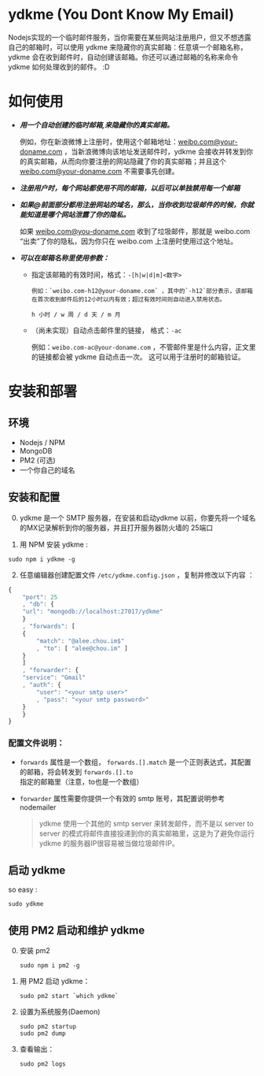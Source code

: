 ydkme (You Dont Know My Email)
==================


Nodejs实现的一个临时邮件服务，当你需要在某些网站注册用户，但又不想透露自己的邮箱时，可以使用 ydkme 来隐藏你的真实邮箱：任意填一个邮箱名称，ydkme 会在收到邮件时，自动创建该邮箱。你还可以通过邮箱的名称来命令 ydkme 如何处理收到的邮件。 :D



# 如何使用

* ___用一个自动创建的临时邮箱,来隐藏你的真实邮箱。___

  例如，你在新浪微博上注册时，使用这个邮箱地址：weibo.com@your-doname.com ，当新浪微博向该地址发送邮件时，ydkme 会接收并转发到你的真实邮箱，从而向你要注册的网站隐藏了你的真实邮箱；并且这个 weibo.com@your-doname.com 不需要事先创建。

* ___注册用户时，每个网站都使用不同的邮箱，以后可以单独禁用每一个邮箱___

* ___如果@前面部分都用注册网站的域名，那么，当你收到垃圾邮件的时候，你就能知道是哪个网站泄露了你的隐私。___

  如果 weibo.com@you-doname.com 收到了垃圾邮件，那就是 weibo.com “出卖”了你的隐私，因为你只在 weibo.com 上注册时使用过这个地址。

* ___可以在邮箱名称里使用参数：___
  
  * 指定该邮箱的有效时间，格式：`-[h|w|d|m]<数字>`

		例如：`weibo.com-h12@your-doname.com` ，其中的`-h12`部分表示，该邮箱在首次收到邮件后的12小时以内有效；超过有效时间则自动进入禁用状态。
   
		h 小时 / w 周 / d 天 / m 月

   * （尚未实现）自动点击邮件里的链接， 格式：`-ac`

		例如：`weibo.com-ac@your-doname.com` ，不管邮件里是什么内容，正文里的链接都会被 ydkme 自动点击一次。 这可以用于注册时的邮箱验证。
   


# 安装和部署

## 环境

* Nodejs / NPM
* MongoDB
* PM2 (可选)
* 一个你自己的域名


## 安装和配置

0. ydkme 是一个 SMTP 服务器，在安装和启动ydkme 以前，你要先将一个域名的MX记录解析到你的服务器，并且打开服务器防火墙的 25端口


1. 用 NPM 安装 ydkme :

```
sudo npm i ydkme -g
```

2. 任意编辑器创建配置文件 `/etc/ydkme.config.json` ，复制并修改以下内容 ：

```javascript
{
    "port": 25
    , "db": {
	"url": "mongodb://localhost:27017/ydkme"
    }
    , "forwards": [
	{
	    "match": "@alee.chou.im$"
	    , "to": [ "alee@chou.im" ]
	}
    ]
    , "forwarder": {
	"service": "Gmail"
	, "auth": {
	    "user": "<your smtp user>"
	    , "pass": "<your smtp password>"
	}
    }
}
```

### 配置文件说明：

* `forwards` 属性是一个数组， `forwards.[].match` 是一个正则表达式，其配置的邮箱，将会转发到 `forwards.[].to` 指定的邮箱里（注意，to也是一个数组）

* `forwarder` 属性需要你提供一个有效的 smtp 账号，其配置说明参考 nodemailer

  > ydkme 使用一个其他的 smtp server 来转发邮件，而不是以 server to server 的模式将邮件直接投递到你的真实邮箱里，这是为了避免你运行 ydkme 的服务器IP很容易被当做垃圾邮件IP。

## 启动 ydkme

so easy :

```
sudo ydkme
```

## 使用 PM2 启动和维护 ydkme

0. 安装 pm2

   ```
   sudo npm i pm2 -g
   ```

1. 用 PM2 启动 ydkme：

   ```
   sudo pm2 start `which ydkme`
   ```

2. 设置为系统服务(Daemon)

   ```
   sudo pm2 startup
   sudo pm2 dump
   ```

3. 查看输出：

   ```
   sudo pm2 logs
   ```
